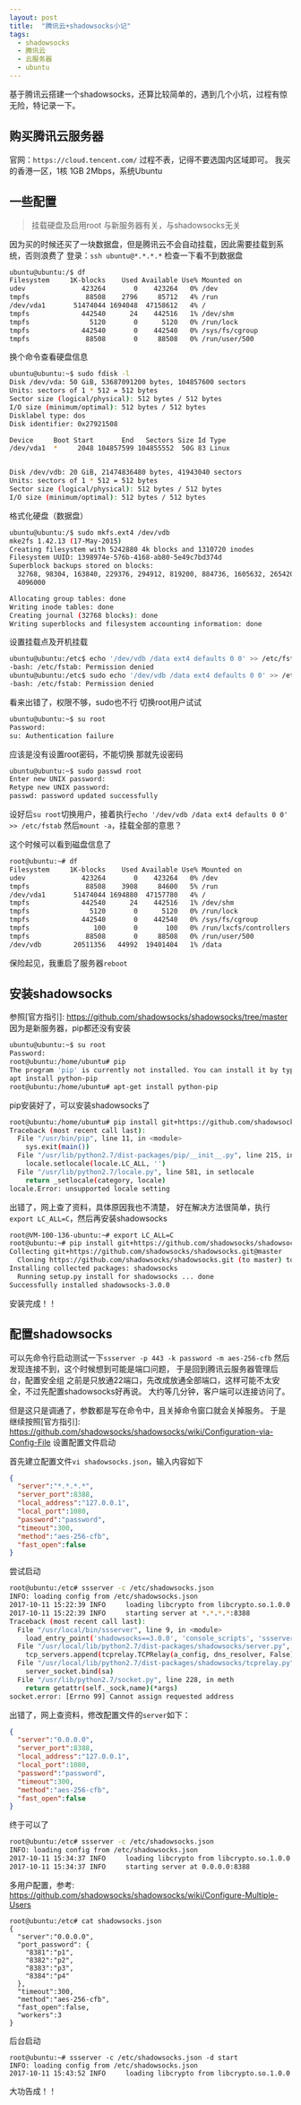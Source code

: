 ```yaml
---
layout: post
title:  "腾讯云+shadowsocks小记"
tags:
  - shadowsocks
  - 腾讯云
  - 云服务器
  - ubuntu
---
```


基于腾讯云搭建一个shadowsocks，还算比较简单的，遇到几个小坑，过程有惊无险，特记录一下。

## 购买腾讯云服务器
官网：`https://cloud.tencent.com/`
过程不表，记得不要选国内区域即可。
我买的香港一区，1核 1GB 2Mbps，系统Ubuntu


## 一些配置
> 挂载硬盘及启用root
> 与新服务器有关，与shadowsocks无关

因为买的时候还买了一块数据盘，但是腾讯云不会自动挂载，因此需要挂载到系统，否则浪费了
登录：`ssh ubuntu@*.*.*.*`
检查一下看不到数据盘
``` bash
ubuntu@ubuntu:/$ df
Filesystem     1K-blocks    Used Available Use% Mounted on
udev              423264       0    423264   0% /dev
tmpfs              88508    2796     85712   4% /run
/dev/vda1       51474044 1694048  47158612   4% /
tmpfs             442540      24    442516   1% /dev/shm
tmpfs               5120       0      5120   0% /run/lock
tmpfs             442540       0    442540   0% /sys/fs/cgroup
tmpfs              88508       0     88508   0% /run/user/500

```

换个命令查看硬盘信息
``` bash
ubuntu@ubuntu:~$ sudo fdisk -l
Disk /dev/vda: 50 GiB, 53687091200 bytes, 104857600 sectors
Units: sectors of 1 * 512 = 512 bytes
Sector size (logical/physical): 512 bytes / 512 bytes
I/O size (minimum/optimal): 512 bytes / 512 bytes
Disklabel type: dos
Disk identifier: 0x27921508

Device     Boot Start       End   Sectors Size Id Type
/dev/vda1  *     2048 104857599 104855552  50G 83 Linux


Disk /dev/vdb: 20 GiB, 21474836480 bytes, 41943040 sectors
Units: sectors of 1 * 512 = 512 bytes
Sector size (logical/physical): 512 bytes / 512 bytes
I/O size (minimum/optimal): 512 bytes / 512 bytes

```

格式化硬盘（数据盘）
``` bash
ubuntu@ubuntu:/$ sudo mkfs.ext4 /dev/vdb
mke2fs 1.42.13 (17-May-2015)
Creating filesystem with 5242880 4k blocks and 1310720 inodes
Filesystem UUID: 1398974e-576b-4168-ab80-5e49c7bd374d
Superblock backups stored on blocks: 
  32768, 98304, 163840, 229376, 294912, 819200, 884736, 1605632, 2654208, 
  4096000

Allocating group tables: done                            
Writing inode tables: done                            
Creating journal (32768 blocks): done
Writing superblocks and filesystem accounting information: done 
```
设置挂载点及开机挂载
``` bash
ubuntu@ubuntu:/etc$ echo '/dev/vdb /data ext4 defaults 0 0' >> /etc/fstab
-bash: /etc/fstab: Permission denied
ubuntu@ubuntu:/etc$ sudo echo '/dev/vdb /data ext4 defaults 0 0' >> /etc/fstab
-bash: /etc/fstab: Permission denied

```
看来出错了，权限不够，sudo也不行
切换root用户试试
``` bash
ubuntu@ubuntu:~$ su root
Password: 
su: Authentication failure
```
应该是没有设置root密码，不能切换
那就先设密码
``` bash
ubuntu@ubuntu:~$ sudo passwd root
Enter new UNIX password: 
Retype new UNIX password: 
passwd: password updated successfully
```
设好后`su root`切换用户，接着执行`echo '/dev/vdb /data ext4 defaults 0 0' >> /etc/fstab`
然后`mount -a`，挂载全部的意思？

这个时候可以看到磁盘信息了
``` bash
root@ubuntu:~# df
Filesystem     1K-blocks    Used Available Use% Mounted on
udev              423264       0    423264   0% /dev
tmpfs              88508    3908     84600   5% /run
/dev/vda1       51474044 1694880  47157780   4% /
tmpfs             442540      24    442516   1% /dev/shm
tmpfs               5120       0      5120   0% /run/lock
tmpfs             442540       0    442540   0% /sys/fs/cgroup
tmpfs                100       0       100   0% /run/lxcfs/controllers
tmpfs              88508       0     88508   0% /run/user/500
/dev/vdb        20511356   44992  19401404   1% /data
```

保险起见，我重启了服务器`reboot`



## 安装shadowsocks

参照[官方指引]: https://github.com/shadowsocks/shadowsocks/tree/master
因为是新服务器，pip都还没有安装
``` bash
ubuntu@ubuntu:~$ su root
Password: 
root@ubuntu:/home/ubuntu# pip
The program 'pip' is currently not installed. You can install it by typing:
apt install python-pip
root@ubuntu:/home/ubuntu# apt-get install python-pip
```

pip安装好了，可以安装shadowsocks了
``` bash
root@ubuntu:/home/ubuntu# pip install git+https://github.com/shadowsocks/shadowsocks.git@master
Traceback (most recent call last):
  File "/usr/bin/pip", line 11, in <module>
    sys.exit(main())
  File "/usr/lib/python2.7/dist-packages/pip/__init__.py", line 215, in main
    locale.setlocale(locale.LC_ALL, '')
  File "/usr/lib/python2.7/locale.py", line 581, in setlocale
    return _setlocale(category, locale)
locale.Error: unsupported locale setting

```
出错了，网上查了资料，具体原因我也不清楚，
好在解决方法很简单，执行`export LC_ALL=C`，然后再安装shadowsocks
``` bash
root@VM-100-136-ubuntu:~# export LC_ALL=C
root@ubuntu:~# pip install git+https://github.com/shadowsocks/shadowsocks.git@master
Collecting git+https://github.com/shadowsocks/shadowsocks.git@master
  Cloning https://github.com/shadowsocks/shadowsocks.git (to master) to /tmp/pip-_ucYLA-build
Installing collected packages: shadowsocks
  Running setup.py install for shadowsocks ... done
Successfully installed shadowsocks-3.0.0

```
安装完成！！


## 配置shadowsocks

可以先命令行启动测试一下`ssserver -p 443 -k password -m aes-256-cfb`
然后发现连接不到，这个时候想到可能是端口问题，
于是回到腾讯云服务器管理后台，配置安全组
之前是只放通22端口，先改成放通全部端口，这样可能不太安全，不过先配置shadowsocks好再说。
大约等几分钟，客户端可以连接访问了。

但是这只是调通了，参数都是写在命令中，且关掉命令窗口就会关掉服务。
于是继续按照[官方指引]: https://github.com/shadowsocks/shadowsocks/wiki/Configuration-via-Config-File
设置配置文件启动

首先建立配置文件`vi shadowsocks.json`，输入内容如下
``` json
{
  "server":"*.*.*.*",
  "server_port":8388,
  "local_address":"127.0.0.1",
  "local_port":1080,
  "password":"password",
  "timeout":300,
  "method":"aes-256-cfb",
  "fast_open":false
}

```
尝试启动
``` bash
root@ubuntu:/etc# ssserver -c /etc/shadowsocks.json 
INFO: loading config from /etc/shadowsocks.json
2017-10-11 15:22:39 INFO     loading libcrypto from libcrypto.so.1.0.0
2017-10-11 15:22:39 INFO     starting server at *.*.*.*:8388
Traceback (most recent call last):
  File "/usr/local/bin/ssserver", line 9, in <module>
    load_entry_point('shadowsocks==3.0.0', 'console_scripts', 'ssserver')()
  File "/usr/local/lib/python2.7/dist-packages/shadowsocks/server.py", line 74, in main
    tcp_servers.append(tcprelay.TCPRelay(a_config, dns_resolver, False))
  File "/usr/local/lib/python2.7/dist-packages/shadowsocks/tcprelay.py", line 754, in __init__
    server_socket.bind(sa)
  File "/usr/lib/python2.7/socket.py", line 228, in meth
    return getattr(self._sock,name)(*args)
socket.error: [Errno 99] Cannot assign requested address
```
出错了，网上查资料，修改配置文件的`server`如下：
``` json
{
  "server":"0.0.0.0",
  "server_port":8388,
  "local_address":"127.0.0.1",
  "local_port":1080,
  "password":"password",
  "timeout":300,
  "method":"aes-256-cfb",
  "fast_open":false
}

```
终于可以了
``` bash
root@ubuntu:/etc# ssserver -c /etc/shadowsocks.json 
INFO: loading config from /etc/shadowsocks.json
2017-10-11 15:34:37 INFO     loading libcrypto from libcrypto.so.1.0.0
2017-10-11 15:34:37 INFO     starting server at 0.0.0.0:8388
```


多用户配置，参考: https://github.com/shadowsocks/shadowsocks/wiki/Configure-Multiple-Users

```
root@ubuntu:/etc# cat shadowsocks.json
{
  "server":"0.0.0.0",
  "port_password": {
    "8381":"p1",
    "8382":"p2",
    "8383":"p3",
    "8384":"p4"
  },
  "timeout":300,
  "method":"aes-256-cfb",
  "fast_open":false,
  "workers":3
}

```

后台启动
```
root@ubuntu:~# ssserver -c /etc/shadowsocks.json -d start
INFO: loading config from /etc/shadowsocks.json
2017-10-11 15:43:52 INFO     loading libcrypto from libcrypto.so.1.0.0

```
大功告成！！











